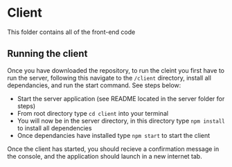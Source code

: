 # Client

This folder contains all of the front-end code

## Running the client

Once you have downloaded the repository, to run the cleint you first have to run the server, following this navigate to the `/client` directory, install all dependancies, and run the start command. See steps below:

- Start the server application (see README located in the server folder for steps)
- From root directory type `cd client` into your terminal
- You will now be in the server directory, in this directory type `npm install` to install all dependencies
- Once dependancies have installed type `npm start` to start the client

Once the client has started, you should recieve a confirmation message in the console, and the application should launch in a new internet tab.
